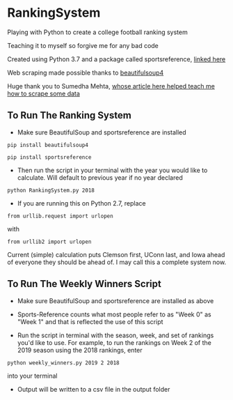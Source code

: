 # RankingSystem
Playing with Python to create a college football ranking system

Teaching it to myself so forgive me for any bad code

Created using Python 3.7 and a package called sportsreference, [linked here](https://sportsreference.readthedocs.io/en/latest/index.html)

Web scraping made possible thanks to [beautifulsoup4](https://pypi.org/project/beautifulsoup4/)

Huge thank you to Sumedha Mehta, [whose article here helped teach me how to scrape some data](https://medium.com/@smehta/scrape-and-create-your-own-beautiful-dataset-from-sports-reference-com-using-beautifulsoup-python-c26d6920684e)

## To Run The Ranking System
- Make sure BeautifulSoup and sportsreference are installed

`pip install beautifulsoup4`

`pip install sportsreference`

- Then run the script in your terminal with the year you would like to calculate. Will default to previous year if no year declared

`python RankingSystem.py 2018`

- If you are running this on Python 2.7, replace 

`from urllib.request import urlopen` 

with 

`from urllib2 import urlopen`

Current (simple) calculation puts Clemson first, UConn last, and Iowa ahead of everyone they should be ahead of. I may call this a complete system now.

## To Run The Weekly Winners Script
- Make sure BeautifulSoup and sportsreference are installed as above

- Sports-Reference counts what most people refer to as "Week 0" as "Week 1" and that is reflected the use of this script

- Run the script in terminal with the season, week, and set of rankings you'd like to use. For example, to run the rankings on Week 2 of the 2019 season using the 2018 rankings, enter

`python weekly_winners.py 2019 2 2018`

into your terminal

- Output will be written to a csv file in the output folder
